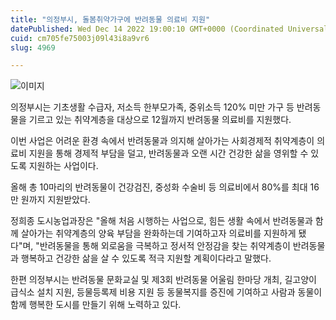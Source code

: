 ```yaml
---
title: "의정부시, 돌봄취약가구에 반려동물 의료비 지원"
datePublished: Wed Dec 14 2022 19:00:10 GMT+0000 (Coordinated Universal Time)
cuid: cm705fe75003j09l43i8a9vr6
slug: 4969

---
```



![이미지](https://cdn.hashnode.com/res/hashnode/image/upload/v1739258201326/42d37836-6146-4ca7-a360-8276d5e3cf78.jpeg)

의정부시는 기초생활 수급자, 저소득 한부모가족, 중위소득 120% 미만 가구 등 반려동물을 기르고 있는 취약계층을 대상으로 12월까지 반려동물 의료비를 지원했다.

이번 사업은 어려운 환경 속에서 반려동물과 의지해 살아가는 사회경제적 취약계층이 의료비 지원을 통해 경제적 부담을 덜고, 반려동물과 오랜 시간 건강한 삶을 영위할 수 있도록 지원하는 사업이다.

올해 총 10마리의 반려동물이 건강검진, 중성화 수술비 등 의료비에서 80%를 최대 16만 원까지 지원받았다.

정희종 도시농업과장은 "올해 처음 시행하는 사업으로, 힘든 생활 속에서 반려동물과 함께 살아가는 취약계층의 양육 부담을 완화하는데 기여하고자 의료비를 지원하게 됐다"며, "반려동물을 통해 외로움을 극복하고 정서적 안정감을 찾는 취약계층이 반려동물과 행복하고 건강한 삶을 살 수 있도록 적극 지원할 계획이다라고 말했다.

한편 의정부시는 반려동물 문화교실 및 제3회 반려동물 어울림 한마당 개최, 길고양이 급식소 설치 지원, 등물등록제 비용 지원 등 동물복지를 증진에 기여하고 사람과 동물이 함께 행복한 도시를 만들기 위해 노력하고 있다.